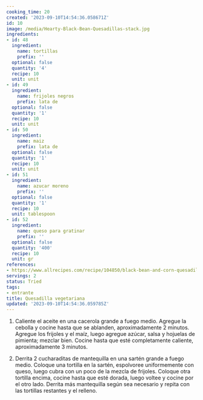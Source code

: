 ```yaml
---
cooking_time: 20
created: '2023-09-10T14:54:36.058671Z'
id: 10
image: /media/Hearty-Black-Bean-Quesadillas-stack.jpg
ingredients:
- id: 48
  ingredient:
    name: tortillas
    prefix: ''
  optional: false
  quantity: '4'
  recipe: 10
  unit: unit
- id: 49
  ingredient:
    name: frijoles negros
    prefix: lata de
  optional: false
  quantity: '1'
  recipe: 10
  unit: unit
- id: 50
  ingredient:
    name: maiz
    prefix: lata de
  optional: false
  quantity: '1'
  recipe: 10
  unit: unit
- id: 51
  ingredient:
    name: azucar moreno
    prefix: ''
  optional: false
  quantity: '1'
  recipe: 10
  unit: tablespoon
- id: 52
  ingredient:
    name: queso para gratinar
    prefix: ''
  optional: false
  quantity: '400'
  recipe: 10
  unit: gr
references:
- https://www.allrecipes.com/recipe/104850/black-bean-and-corn-quesadillas/
servings: 2
status: Tried
tags:
- entrante
title: Quesadilla vegetariana
updated: '2023-09-10T14:54:36.059785Z'
---
```


1. Caliente el aceite en una cacerola grande a fuego medio. Agregue la cebolla y cocine hasta que se ablanden, aproximadamente 2 minutos. Agregue los frijoles y el maíz, luego agregue azúcar, salsa y hojuelas de pimienta; mezclar bien. Cocine hasta que esté completamente caliente, aproximadamente 3 minutos.

2. Derrita 2 cucharaditas de mantequilla en una sartén grande a fuego medio. Coloque una tortilla en la sartén, espolvoree uniformemente con queso, luego cubra con un poco de la mezcla de frijoles. Coloque otra tortilla encima, cocine hasta que esté dorada, luego voltee y cocine por el otro lado. Derrita más mantequilla según sea necesario y repita con las tortillas restantes y el relleno.
